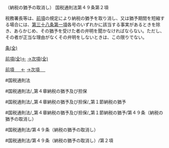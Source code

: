（納税の猶予の取消し）
国税通則法第４９条第２項

税務署長等は、[前項](国税通則法＿＿＿＿＿第４９条第１項)の規定により納税の猶予を取り消し、又は猶予期間を短縮する場合には、[第三十八条第一項](国税通則法＿＿＿＿＿第３８条第１項)各号のいずれかに該当する事実があるときを除き、あらかじめ、その猶予を受けた者の弁明を聞かなければならない。ただし、その者が正当な理由がなくその弁明をしないときは、この限りでない。

[条(全)](国税通則法＿＿＿＿＿第４９条_.md)

[前項(全)←](国税通則法＿＿＿＿＿第４９条第１項_.md)    [→次項(全)](国税通則法＿＿＿＿＿第４９条第３項_.md)

[前項 　 ←](国税通則法＿＿＿＿＿第４９条第１項.md)    [→次項 　 ](国税通則法＿＿＿＿＿第４９条第３項.md)



#国税通則法

#国税通則法/_第４章納税の猶予及び担保

#国税通則法/_第４章納税の猶予及び担保/_第１節納税の猶予

#国税通則法/_第４章納税の猶予及び担保/_第１節納税の猶予/第４９条（納税の猶予の取消し）

#国税通則法/第４９条（納税の猶予の取消し）

#国税通則法/第４９条（納税の猶予の取消し）/第２項

